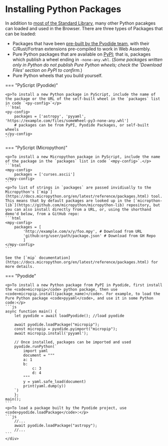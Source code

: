 # Installing Python Packages

<p>In addition to <a href="https://pyodide.org/en/stable/usage/wasm-constraints.html#python-standard-library">most of the Standard Library</a>, many other Python pacakges can loaded and used in the Browser. There are three types of Packages that can be loaded:</p>
<ul>
    <li>Packages that have been <a href="https://pyodide.org/en/stable/usage/packages-in-pyodide.html">pre-built by the Pyodide team</a>, with their C/Rust/Fortran extensions pre-compiled to work in Web Assembly.</li>
    <li>Pure Python packages that are available on <a href="https://pypi.org/">PyPI</a>; that is, packages which publish a wheel ending in <code>-none-any.whl</code>. (<i>Some packages written only in Python do not publish Pure Python wheels; check the 'Download Files' section on PyPI to confirm.</i>)</li>
    <li>Pure Python wheels that you build yourself.</li>
</ul>

=== "PyScript (Pyodide)"

    <p>To install a new Python package in PyScript, include the name of the package or the URL of the self-built wheel in the `packages` list in code `<py-config>`</p>
    ```html
    <py-config>
        packages = ['astropy', 'pyyaml', 'https://example.com/files/someWheel-py3-none-any.whl']
        # packages can be from PyPI, Pyodide Packages, or self-built wheels
    </py-config>
    ```

=== "PyScript (Micropython)"

    <p>To install a new Micropython package in PyScript, include the name of the package in the `packages` list in code `<mpy-config>`.</p>
    ```html
    <mpy-config>
        packages = ['curses.ascii']
    </mpy-config>
    ```
    <p>To list of strings in `packages` are passed invidiually to the Micropython's [`mip`](https://docs.micropython.org/en/latest/reference/packages.html) tool. This means that by default packages are looked up in the [`micropthon-lib`](https://github.com/micropython/micropython-lib) repository, but you can also install directly from a URL, or, using the shorthand demo'd below, from a GitHub repo:
    ```html
    <mpy-config>
        packages = [
            'http://example.com/x/y/foo.mpy', # Download from URL
            'github:org/user/path/package.json' # Download from GH Repo
            ]
    </mpy-config>
    ```

    See the [`mip` documentation](https://docs.micropython.org/en/latest/reference/packages.html) for more details.


=== "Pyodide"

    <p>To install a new Python package from PyPI in Pyodide, first install the <code>micropip</code> python package, then use <code>micropip.install(package_name)</code>. For example, to load the Pure Python package <code>pyyaml</code>, and use it in some Python code:</p>
    ```js
    async function main() {
        let pyodide = await loadPyodide(); //load pyodide

        await pyodide.loadPackage("micropip");
        const micropip = pyodide.pyimport("micropip");
        await micropip.install('pyyaml');

        // Once installed, packages can be imported and used
        pyodide.runPython(`
            import yaml
            document = """
            a: 1
            b:
                c: 3
                d: 4
            """
            y = yaml.safe_load(document)
            print(yaml.dump(y))
        `)
        };
    main();
    ```
    <p>To load a package built by the Pyodide project, use <code>pyodide.loadPackage</code>:</p>
    ```js
        //...
        await pyodide.loadPackage("astropy");
        //...
    ```
    </div>